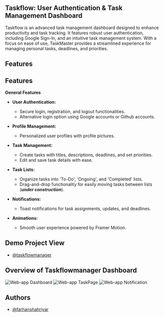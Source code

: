 ## Taskflow: User Authentication & Task Management Dashboard

Taskflow is an advanced task management dashboard designed to enhance productivity and task tracking. It features robust user authentication, including Google Sign-In, and an intuitive task management system. With a focus on ease of use, TaskMaster provides a streamlined experience for managing personal tasks, deadlines, and priorities.
## Features


## Features

**General Features**  
- **User Authentication:**
    - Secure login, registration, and logout functionalities.
    - Alternative login option using Google accounts or Github accounts.

- **Profile Management:**
    - Personalized user profiles with profile pictures.
    
- **Task Management:**
    - Create tasks with titles, descriptions, deadlines, and set priorities.
    - Edit and save task details with ease.

- **Task Lists:**
    - Organize tasks into 'To-Do', 'Ongoing', and 'Completed' lists.
    - Drag-and-drop functionality for easily moving tasks between lists (***under construction***).

- **Notifications:**
    - Toast notifications for task assignments, updates, and deadlines.

- **Animations:**
    - Smooth user experience powered by Framer Motion.

## Demo Project View

- [@taskflowmanager](https://taskflowmanager.netlify.app/)

## Overview of Taskflowmanager Dashboard
![Web-app Dashboard](https://utfs.io/f/d6bb3dcc-4cd2-45b9-8b29-ac442bd4af64-gt1gv5.png)
![Web-app TaskPage](https://utfs.io/f/a7d5fb28-34e9-4547-82e2-6309564918a6-vk7446.jpg)
![Web-app Notification](https://utfs.io/f/a7f8fce9-6896-4580-b84a-8df30220cf9b-4i3ti3.png)

## Authors

- [@farhanshahriyar](https://github.com/farhanshahriyar)

